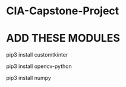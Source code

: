 # CIA-Capstone-Project

# ADD THESE MODULES

pip3 install customtkinter

pip3 install opencv-python

pip3 install numpy
